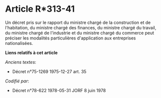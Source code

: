 # Article R*313-41

Un décret pris sur le rapport du ministre chargé de la construction et de l'habitation, du ministre chargé des finances, du
ministre chargé du travail, du ministre chargé de l'industrie et du ministre chargé du commerce peut préciser les modalités
particulières d'application aux entreprises nationalisées.

**Liens relatifs à cet article**

_Anciens textes_:

  - Décret n°75-1269 1975-12-27 art. 35

_Codifié par_:

  - Décret n°78-622 1978-05-31 JORF 8 juin 1978
